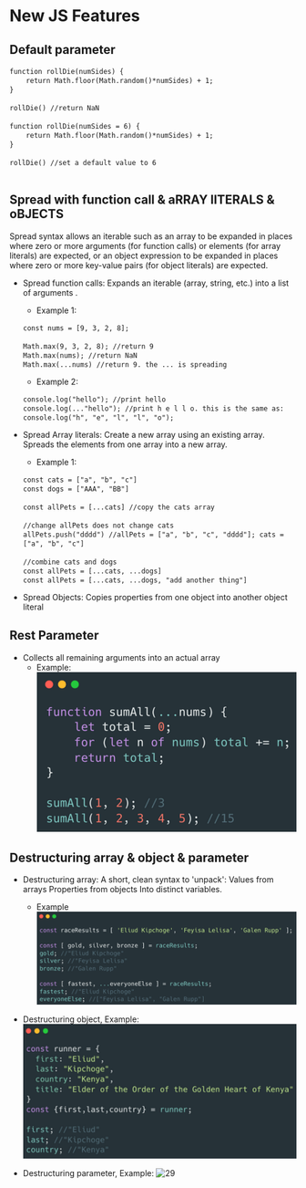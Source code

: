# New JS Features
## Default parameter
```
function rollDie(numSides) {
    return Math.floor(Math.random()*numSides) + 1;
}

rollDie() //return NaN

function rollDie(numSides = 6) {
    return Math.floor(Math.random()*numSides) + 1;
}

rollDie() //set a default value to 6


```
## Spread with function call & aRRAY lITERALS & oBJECTS
Spread syntax allows an iterable such as an array to be expanded in places where zero or more arguments (for function calls) or elements (for array literals) are expected, or an object expression to be expanded in places where zero or more key-value pairs (for object literals) are expected.

- Spread function calls: Expands an iterable (array, string, etc.) into a list of arguments .
    - Example 1:
    ```
    const nums = [9, 3, 2, 8];

    Math.max(9, 3, 2, 8); //return 9
    Math.max(nums); //return NaN
    Math.max(...nums) //return 9. the ... is spreading
    ```

    - Example 2:
    ```
    console.log("hello"); //print hello
    console.log(..."hello"); //print h e l l o. this is the same as:
    console.log("h", "e", "l", "l", "o");
    ```

- Spread Array literals: Create a new array using an existing array. Spreads the elements from one array into a new array.
    - Example 1:
    ```
    const cats = ["a", "b", "c"]
    const dogs = ["AAA", "BB"]

    const allPets = [...cats] //copy the cats array

    //change allPets does not change cats
    allPets.push("dddd") //allPets = ["a", "b", "c", "dddd"]; cats = ["a", "b", "c"]

    //combine cats and dogs
    const allPets = [...cats, ...dogs]
    const allPets = [...cats, ...dogs, "add another thing"]
    ```
    
- Spread Objects: Copies properties from one object into another object literal

## Rest Parameter
- Collects all remaining arguments into an actual array
    - Example:
    ![26](https://raw.githubusercontent.com/suereey/Udemy_WebDeveloperBootCamp_2021_StudyNotes/main/screenshot/26.PNG)

## Destructuring array & object & parameter
- Destructuring array: A short, clean syntax to 'unpack': Values from arrays Properties from objects Into distinct variables.
    - Example
    ![27](https://raw.githubusercontent.com/suereey/Udemy_WebDeveloperBootCamp_2021_StudyNotes/main/screenshot/27.PNG)
- Destructuring object, Example:
    ![28](https://raw.githubusercontent.com/suereey/Udemy_WebDeveloperBootCamp_2021_StudyNotes/main/screenshot/28.PNG)

- Destructuring parameter, Example:
    ![29]()